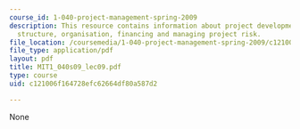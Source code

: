 ```yaml
---
course_id: 1-040-project-management-spring-2009
description: This resource contains information about project development, project
  structure, organisation, financing and managing project risk.
file_location: /coursemedia/1-040-project-management-spring-2009/c121006f164728efc62664df80a587d2_MIT1_040s09_lec09.pdf
file_type: application/pdf
layout: pdf
title: MIT1_040s09_lec09.pdf
type: course
uid: c121006f164728efc62664df80a587d2

---
```

None